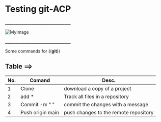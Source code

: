 # Testing git-ACP

**________________________________** 

![MyImage](https://hikaruzone.files.wordpress.com/2015/10/in-case-of-fire-1-git-commit-2-git-push-3-leave-building2.png?w=1200)
 
**________________________________** 

 Some commands for ((**git**))
 
 ## Table ==>
 
No. | Comand           | Desc. 
--- | -----------------| ------
1   | Clone            | download a copy of a project
2   | add *            | Track all files in a repository 
3   | Commit -m " "    | commit the changes with a message
4   | Push origin main | push changes to the remote repository

